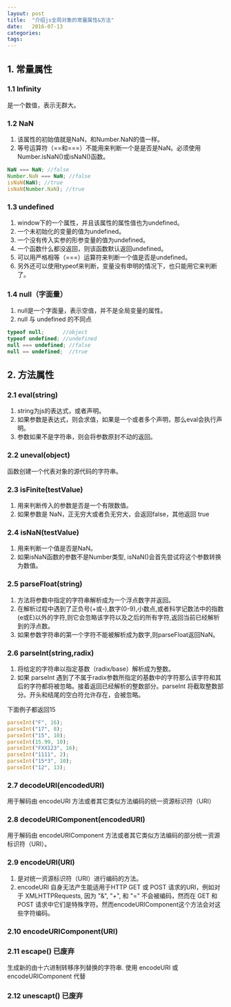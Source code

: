 ```yaml
---
layout: post
title:  "介绍js全局对象的常量属性&方法"
date:   2016-07-13
categories: 
tags: 
---
```


## 1. 常量属性

### 1.1 Infinity

是一个数值，表示无群大。

### 1.2 NaN

1. 该属性的初始值就是NaN，和Number.NaN的值一样。
2. 等号运算符（==和===）不能用来判断一个是是否是NaN。必须使用Number.isNaN()或isNaN()函数。

<!--more-->

```javascript
NaN === NaN; //false
Number.NaN === NaN; //false
isNaN(NaN); //true
isNaN(Number.NaN); //true
```

### 1.3 undefined

1. window下的一个属性，并且该属性的属性值也为undefined。
2. 一个未初始化的变量的值为undefined。
3. 一个没有传入实参的形参变量的值为undefined。
4. 一个函数什么都没返回，则该函数默认返回undefined。
5. 可以用严格相等（===）运算符来判断一个值是否是undefined。
6. 另外还可以使用typeof来判断，变量没有申明的情况下，也只能用它来判断了。

### 1.4 null（字面量）

1. null是一个字面量，表示空值，并不是全局变量的属性。
2. null 与 undefined 的不同点

```javascript
typeof null;      //object
typeof undefined; //undefined
null === undefined; //false
null == undefined;  //true
```

## 2. 方法属性

### 2.1 eval(string)

1. string为js的表达式，或者声明。
2. 如果参数是表达式，则会求值，如果是一个或者多个声明，那么eval会执行声明。
3. 参数如果不是字符串，则会将参数原封不动的返回。

### 2.2 uneval(object)

函数创建一个代表对象的源代码的字符串。

### 2.3 isFinite(testValue)

1. 用来判断传入的参数是否是一个有限数值。
2. 如果参数是 NaN，正无穷大或者负无穷大，会返回false，其他返回 true

### 2.4 isNaN(testValue)

1. 用来判断一个值是否是NaN。
2. 如果isNaN函数的参数不是Number类型, isNaN()会首先尝试将这个参数转换为数值。

### 2.5 parseFloat(string)

1. 方法将参数中指定的字符串解析成为一个浮点数字并返回。
2. 在解析过程中遇到了正负号(+或-),数字(0-9),小数点,或者科学记数法中的指数(e或E)以外的字符,则它会忽略该字符以及之后的所有字符,返回当前已经解析到的浮点数。
3. 如果参数字符串的第一个字符不能被解析成为数字,则parseFloat返回NaN。

### 2.6 parseInt(string,radix)

1. 将给定的字符串以指定基数（radix/base）解析成为整数。
2. 如果 parseInt 遇到了不属于radix参数所指定的基数中的字符那么该字符和其后的字符都将被忽略。接着返回已经解析的整数部分。parseInt 将截取整数部分。开头和结尾的空白符允许存在，会被忽略。

下面例子都返回15

```javascript
parseInt("F", 16); 
parseInt("17", 8);
parseInt("15", 10);
parseInt(15.99, 10);
parseInt("FXX123", 16);
parseInt("1111", 2);
parseInt("15*3", 10);
parseInt("12", 13);
```

### 2.7 decodeURI(encodedURI)

用于解码由 encodeURI 方法或者其它类似方法编码的统一资源标识符（URI）

### 2.8 decodeURIComponent(encodedURI)

用于解码由 encodeURIComponent 方法或者其它类似方法编码的部分统一资源标识符（URI）。

### 2.9 encodeURI(URI)

1. 是对统一资源标识符（URI）进行编码的方法。
2. encodeURI 自身无法产生能适用于HTTP GET 或 POST 请求的URI，例如对于 XMLHTTPRequests, 因为 "&", "+", 和 "=" 不会被编码，然而在 GET 和 POST 请求中它们是特殊字符。然而encodeURIComponent这个方法会对这些字符编码。

### 2.10 encodeURIComponent(URI)

### 2.11 escape() 已废弃

生成新的由十六进制转移序列替换的字符串. 使用 encodeURI 或 encodeURIComponent 代替

### 2.12 unescapt() 已废弃


